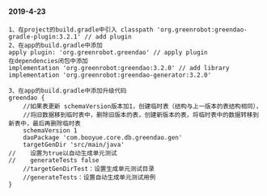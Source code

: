 #### 2019-4-23
    1、在project的build.gradle中引入 classpath 'org.greenrobot:greendao-gradle-plugin:3.2.1' // add plugin
    2、在app的build.gradle中添加
    apply plugin: 'org.greenrobot.greendao' // apply plugin
    在dependencies闭包中添加
    implementation 'org.greenrobot:greendao:3.2.0' // add library
    implementation 'org.greenrobot:greendao-generator:3.2.0'
    
    3、在app的build.gradle中添加升级代码
    greendao {
        //如果表更新 schemaVersion版本加1，创建临时表（结构与上一版本的表结构相同），
        //将旧数据移到临时表中，删除旧版本的表，创建新版本的表，将临时表中的数据转移到新表中，最后再删除临时表
        schemaVersion 1
        daoPackage 'com.booyue.core.db.greendao.gen'
        targetGenDir 'src/main/java'
    //    设置为true以自动生成单元测试
    //    generateTests false
        //targetGenDirTest：设置生成单元测试目录
        //generateTests：设置自动生成单元测试用例
    }
    
